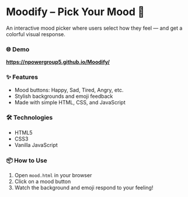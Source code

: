 # Moodify – Pick Your Mood 🎨

An interactive mood picker where users select how they feel — and get a colorful visual response.

### 🌐 Demo
**https://npowergroup5.github.io/Moodify/**

### ✨ Features
- Mood buttons: Happy, Sad, Tired, Angry, etc.
- Stylish backgrounds and emoji feedback
- Made with simple HTML, CSS, and JavaScript

### 🛠 Technologies
- HTML5
- CSS3
- Vanilla JavaScript

### 📦 How to Use
1. Open `mood.html` in your browser
2. Click on a mood button
3. Watch the background and emoji respond to your feeling!
